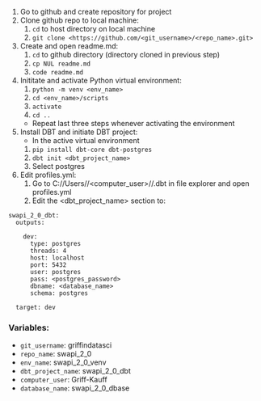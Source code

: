 
1. Go to github and create repository for project
1. Clone github repo to local machine:
    1. `cd` to host directory on local machine
    1. `git clone <https://github.com/<git_username>/<repo_name>.git>` 
1. Create and open readme.md:
    1. `cd` to github directory (directory cloned in previous step)
    1. `cp NUL readme.md`
    1. `code readme.md`
1. Inititate and activate Python virtual environment:
    1. `python -m venv <env_name>`
    1. `cd <env_name>/scripts`
    1. `activate`
    1. `cd ..`
    - Repeat last three steps whenever activating the environment
1. Install DBT and initiate DBT project:
    - In the active virtual environment
    1. `pip install dbt-core dbt-postgres`
    1. `dbt init <dbt_project_name>`
    1. Select postgres
1. Edit profiles.yml:
    1. Go to C://Users//<computer_user>//.dbt in file explorer and open profiles.yml
    1. Edit the <dbt_project_name> section to:
    
```
swapi_2_0_dbt:
  outputs:

    dev:
      type: postgres
      threads: 4
      host: localhost
      port: 5432
      user: postgres
      pass: <postgres_password>
      dbname: <database_name>
      schema: postgres

  target: dev
```

### Variables:

- `git_username`: griffindatasci
- `repo_name`: swapi_2_0
- `env_name`: swapi_2_0_venv
- `dbt_project_name`: swapi_2_0_dbt
- `computer_user`: Griff-Kauff
- `database_name`: swapi_2_0_dbase
